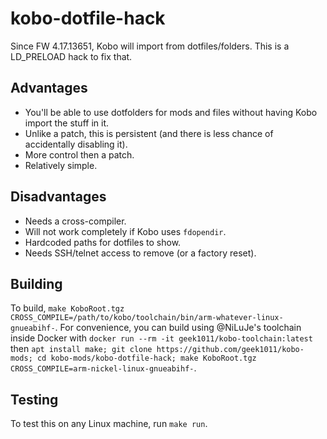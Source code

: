 # kobo-dotfile-hack
Since FW 4.17.13651, Kobo will import from dotfiles/folders. This is a LD_PRELOAD hack to fix that.

## Advantages
- You'll be able to use dotfolders for mods and files without having Kobo import the stuff in it.
- Unlike a patch, this is persistent (and there is less chance of accidentally disabling it).
- More control then a patch.
- Relatively simple.

## Disadvantages
- Needs a cross-compiler.
- Will not work completely if Kobo uses `fdopendir`.
- Hardcoded paths for dotfiles to show.
- Needs SSH/telnet access to remove (or a factory reset).

## Building
To build, `make KoboRoot.tgz CROSS_COMPILE=/path/to/kobo/toolchain/bin/arm-whatever-linux-gnueabihf-`. For convenience, you can build using @NiLuJe's toolchain inside Docker with `docker run --rm -it geek1011/kobo-toolchain:latest` then `apt install make; git clone https://github.com/geek1011/kobo-mods; cd kobo-mods/kobo-dotfile-hack; make KoboRoot.tgz CROSS_COMPILE=arm-nickel-linux-gnueabihf-`.

## Testing
To test this on any Linux machine, run `make run`.
